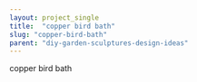 ```yaml
---
layout: project_single
title:  "copper bird bath"
slug: "copper-bird-bath"
parent: "diy-garden-sculptures-design-ideas"
---
```

copper bird bath